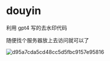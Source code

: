 # douyin
利用 gpt4 写的去水印代码


随便找个服务器放上去访问就可以了



![d95a7cda5cd48cc5d5fbc9157e95816](https://github.com/gtzirun/douyin/assets/90944044/f7a14a28-3d21-44be-9416-d5cef8701367)
